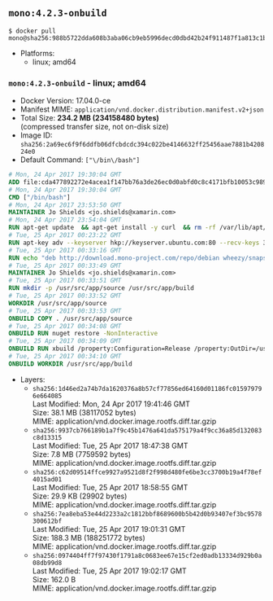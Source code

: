 ## `mono:4.2.3-onbuild`

```console
$ docker pull mono@sha256:988b5722dda608b3aba06cb9eb5996decd0dbd42b24f911487f1a813c1bcd55e
```

-	Platforms:
	-	linux; amd64

### `mono:4.2.3-onbuild` - linux; amd64

-	Docker Version: 17.04.0-ce
-	Manifest MIME: `application/vnd.docker.distribution.manifest.v2+json`
-	Total Size: **234.2 MB (234158480 bytes)**  
	(compressed transfer size, not on-disk size)
-	Image ID: `sha256:2a69ec6f9f6ddfb06dfcbdcdc394c022be4146632ff25456aae7881b420824e0`
-	Default Command: `["\/bin\/bash"]`

```dockerfile
# Mon, 24 Apr 2017 19:30:04 GMT
ADD file:cda477892272e4acea1f147bb76a3de26ec0d0abfd0c8c4171bfb10053c98985 in / 
# Mon, 24 Apr 2017 19:30:04 GMT
CMD ["/bin/bash"]
# Mon, 24 Apr 2017 23:53:50 GMT
MAINTAINER Jo Shields <jo.shields@xamarin.com>
# Mon, 24 Apr 2017 23:54:04 GMT
RUN apt-get update 	&& apt-get install -y curl 	&& rm -rf /var/lib/apt/lists/*
# Tue, 25 Apr 2017 00:23:22 GMT
RUN apt-key adv --keyserver hkp://keyserver.ubuntu.com:80 --recv-keys 3FA7E0328081BFF6A14DA29AA6A19B38D3D831EF
# Tue, 25 Apr 2017 00:33:16 GMT
RUN echo "deb http://download.mono-project.com/repo/debian wheezy/snapshots/4.2.3.4 main" > /etc/apt/sources.list.d/mono-xamarin.list 	&& apt-get update 	&& apt-get install -y mono-devel ca-certificates-mono fsharp mono-vbnc nuget 	&& rm -rf /var/lib/apt/lists/*
# Tue, 25 Apr 2017 00:33:49 GMT
MAINTAINER Jo Shields <jo.shields@xamarin.com>
# Tue, 25 Apr 2017 00:33:51 GMT
RUN mkdir -p /usr/src/app/source /usr/src/app/build
# Tue, 25 Apr 2017 00:33:52 GMT
WORKDIR /usr/src/app/source
# Tue, 25 Apr 2017 00:33:53 GMT
ONBUILD COPY . /usr/src/app/source
# Tue, 25 Apr 2017 00:34:08 GMT
ONBUILD RUN nuget restore -NonInteractive
# Tue, 25 Apr 2017 00:34:09 GMT
ONBUILD RUN xbuild /property:Configuration=Release /property:OutDir=/usr/src/app/build/
# Tue, 25 Apr 2017 00:34:10 GMT
ONBUILD WORKDIR /usr/src/app/build
```

-	Layers:
	-	`sha256:1d46ed2a74b7da1620376a8b57cf77856ed64160d01186fc015979796e664085`  
		Last Modified: Mon, 24 Apr 2017 19:41:46 GMT  
		Size: 38.1 MB (38117052 bytes)  
		MIME: application/vnd.docker.image.rootfs.diff.tar.gzip
	-	`sha256:9937cb766189b1a7f9c45b1476a641da575179a4f9cc36a85d132083c8d13315`  
		Last Modified: Tue, 25 Apr 2017 18:47:38 GMT  
		Size: 7.8 MB (7759592 bytes)  
		MIME: application/vnd.docker.image.rootfs.diff.tar.gzip
	-	`sha256:c62d09514ffce9927a9521d8f2f998d480fe6be3cc3700b19a4f78ef4015ad01`  
		Last Modified: Tue, 25 Apr 2017 18:58:55 GMT  
		Size: 29.9 KB (29902 bytes)  
		MIME: application/vnd.docker.image.rootfs.diff.tar.gzip
	-	`sha256:7ea8eba53e44d2233a2c1812bbf8689600b5b42d0b93407ef3bc9578300612bf`  
		Last Modified: Tue, 25 Apr 2017 19:01:31 GMT  
		Size: 188.3 MB (188251772 bytes)  
		MIME: application/vnd.docker.image.rootfs.diff.tar.gzip
	-	`sha256:0974404ff7f97430f1791a8c0683ee67e15cf2ed0adb13334d929b0a08db99d8`  
		Last Modified: Tue, 25 Apr 2017 19:02:17 GMT  
		Size: 162.0 B  
		MIME: application/vnd.docker.image.rootfs.diff.tar.gzip
